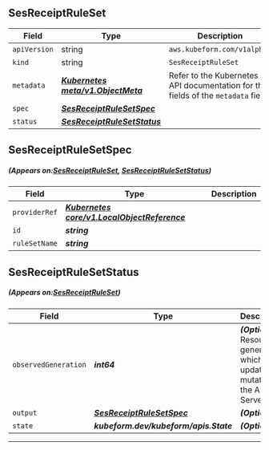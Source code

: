 ## SesReceiptRuleSet
| Field | Type | Description |
| ------ | ----- | ----------- |
| `apiVersion` | string | `aws.kubeform.com/v1alpha1` |
|    `kind` | string | `SesReceiptRuleSet` |
| `metadata` | ***[Kubernetes meta/v1.ObjectMeta](https://kubernetes.io/docs/reference/generated/kubernetes-api/v1.13/#objectmeta-v1-meta)***|Refer to the Kubernetes API documentation for the fields of the `metadata` field.|
| `spec` | ***[SesReceiptRuleSetSpec](#SesReceiptRuleSetSpec)***||
| `status` | ***[SesReceiptRuleSetStatus](#SesReceiptRuleSetStatus)***||
## SesReceiptRuleSetSpec
##### (Appears on:[SesReceiptRuleSet](#SesReceiptRuleSet), [SesReceiptRuleSetStatus](#SesReceiptRuleSetStatus))
| Field | Type | Description |
| ------ | ----- | ----------- |
| `providerRef` | ***[Kubernetes core/v1.LocalObjectReference](https://kubernetes.io/docs/reference/generated/kubernetes-api/v1.13/#localobjectreference-v1-core)***||
| `id` | ***string***||
| `ruleSetName` | ***string***||
## SesReceiptRuleSetStatus
##### (Appears on:[SesReceiptRuleSet](#SesReceiptRuleSet))
| Field | Type | Description |
| ------ | ----- | ----------- |
| `observedGeneration` | ***int64***| ***(Optional)*** Resource generation, which is updated on mutation by the API Server.|
| `output` | ***[SesReceiptRuleSetSpec](#SesReceiptRuleSetSpec)***| ***(Optional)*** |
| `state` | ***kubeform.dev/kubeform/apis.State***| ***(Optional)*** |
---
